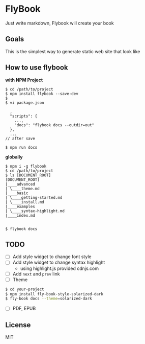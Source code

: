 # FlyBook
Just write markdown, Flybook will create your book

## Goals
This is the simplest way to generate static web site that look like

## How to use flybook

**with NPM Project**
```
$ cd /path/to/project
$ npm install flybook --save-dev
$
$ vi package.json

  ,
  "scripts": {
    ...,
    "docs": "flybook docs --outdir=out"
  },
  ...
// after save

$ npm run docs
```

**globally**
```
$ npm i -g flybook
$ cd /path/to/project
$ ls [DOCUMENT_ROOT]
[DOCUMENT_ROOT]
|____advanced
| \____theme.md
|____basic
| \____getting-started.md
| \____install.md
|____examples
| \____syntax-highlight.md
|____index.md


$ flybook docs
```

## TODO
- [ ] Add style widget to change font style
- [ ] Add style widget to change syntax highlight
  - using highlight.js provided cdnjs.com
- [ ] Add `next` and `prev` link
- [ ] Theme
```bash
$ cd your-project
$ npm install fly-book-style-solarized-dark
$ fly-book docs --theme=solarized-dark
```
- [ ] PDF, EPUB

## License
MIT